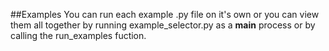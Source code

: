 ##Examples
You can run each example .py file on it's own or you can view them all together by running example_selector.py as a __main__ process or by calling the run_examples fuction.

